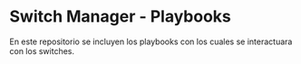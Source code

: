 # Switch Manager - Playbooks

En este repositorio se incluyen los playbooks con los cuales se interactuara
con los switches.
